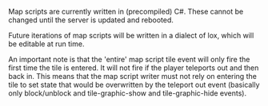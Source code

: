Map scripts are currently written in (precompiled) C#. These cannot be changed until the server is updated and rebooted.

Future iterations of map scripts will be written in a dialect of lox, which will be editable at run time.

An important note is that the 'entire' map script tile event will only fire the first time the tile is entered. It will not fire if the player teleports out and then back in. This means that the map script writer must not rely on entering the tile to set state that would be overwritten by the teleport out event (basically only block/unblock and tile-graphic-show and tile-graphic-hide events).
